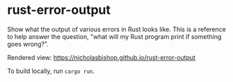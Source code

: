 # rust-error-output

Show what the output of various errors in Rust looks like. This is a
reference to help answer the question, "what will my Rust program
print if something goes wrong?".

Rendered view: https://nicholasbishop.github.io/rust-error-output

To build locally, run `cargo run`.
